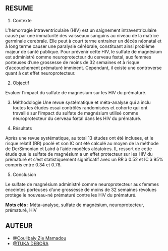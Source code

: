 ## RESUME

 
1. Contexte

L’hémorragie intraventriculaire (HIV) est un saignement intraventriculaire causé par une immaturité des vaisseaux sanguins au niveau de la matrice germinale cerebrale. 
Elle peut à court terme entrainer un décès néonatal et à long terme causer une paralysie cérébrale, constituant ainsi problème majeur de santé publique. 
Pour prévenir cette HIV, le sulfate de magnésium est administré comme neuroprotecteur du cerveau fœtal, aux femmes porteuses d’une grossesse de moins de 32 semaines 
et à risque d’accouchement prématuré imminent.
Cependant, il existe une controverse quant à cet effet neuroprotecteur.

2. Objectif 

Evaluer l’impact du sulfate de magnésium sur les HIV du prématuré.

3. Méthodologie
Une revue systématique et méta-analyse qui a inclu toutes les études essai contrôlés randomisées et cohorte qui ont travaillé sur l’impact du sulfate de magnésium utilisé 
comme neuroprotecteur du cerveau fœtal dans les HIV du prématuré.

4. Résultats

Après une revue systématique, au total 13 études ont été incluses, et le risque relatif (RR) poolé et
son IC ont été calculé au moyen de la méthode de DerSimonian et Laird à l’aide modèles aléatoires. 
IL ressort de cette étude que le sulfate de magnésium a un effet protecteur sur les HIV du prématuré et 
c’est statistiquement significatif avec un RR à 0.52 et IC à 95% compris entre 0.34 et 0.78.

5. Conclusion

 Le sulfate de magnésium administré comme neuroprotecteur aux femmes enceintes porteuses d’une grossesse de moins de 32 semaines 
 révolues protège le nouveau-né prématuré contre les HIV du prématuré.

**Mots clés :** Méta-analyse, sulfate de magnésium, neuroprotecteur, prématuré, HIV

## AUTEUR

- [@Coulibaly Zie Mamadou](https://github.com/zie225)
- [@TUKA DEBORA](https://github.com/TUKADEBORA)
